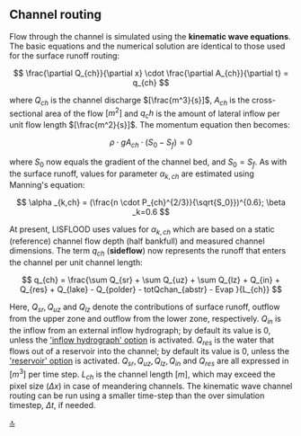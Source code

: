 ## Channel routing

Flow through the channel is simulated using the **kinematic wave equations**. The basic equations and the numerical solution are identical to those used for the surface runoff routing:

$$
\frac{\partial Q_{ch}}{\partial x} \cdot \frac{\partial A_{ch}}{\partial t} = q_{ch}
$$

where $Q_{ch}$ is the channel discharge $[\frac{m^3}{s}]$, $A_{ch}$ is the cross-sectional area of the flow $[m^2]$ and $q_ch$ is the amount of lateral inflow per unit flow length $[\frac{m^2}{s}]$. The momentum equation then becomes:

$$
\rho \cdot gA_{ch} \cdot (S_0 - S_f) = 0
$$

where $S_0$ now equals the gradient of the channel bed, and $S_0=S_f$. As with the surface runoff, values for parameter $α_{k,ch}$ are estimated using Manning's equation:

$$
\alpha _{k,ch} = (\frac{n \cdot P_{ch}^{2/3}}{\sqrt{S_0}})^{0.6}; \beta _k=0.6
$$

At present, LISFLOOD uses values for $α_{k,ch}$ which are based on a static (reference) channel flow depth (half bankfull) and measured channel dimensions. The term $q_{ch}$ (**sideflow**) now represents the runoff that enters the channel per unit channel length:

$$
q_{ch} = \frac{\sum Q_{sr} + \sum Q_{uz} + \sum Q_{lz} + Q_{in} + Q_{res} + Q_{lake} - Q_{polder} - totQchan_{abstr} - Evap }{L_{ch}}
$$

Here, $Q_{sr}, Q_{uz}$ and $Q_{lz}$ denote the contributions of surface runoff, outflow from the upper zone and outflow from the lower zone, respectively. $Q_{in}$ is the inflow from an external inflow hydrograph; by default its value is 0, unless the ['inflow hydrograph' option](https://ec-jrc.github.io/lisflood-model/3_optLISFLOOD_inflow-hydrograph/) is activated. $Q_{res}$ is the water that flows out of a reservoir into the channel; by default its value is 0, unless the ['reservoir' option](https://ec-jrc.github.io/lisflood-model/3_optLISFLOOD_reservoirs/) is activated. $Q_{sr}, Q_{uz}, Q_{lz}, Q_{in}$ and $Q_{res}$ are all expressed in [$m^3]$ per time step. $L_{ch}$ is the channel length $[m]$, which may exceed the pixel size ($\Delta x$) in case of meandering channels. The kinematic wave channel routing can be run using a smaller time-step than the over simulation timestep, $\Delta t$, if needed.


[🔝](#top)

